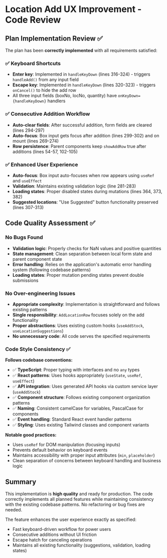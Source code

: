# Location Add UX Improvement - Code Review

## Plan Implementation Review ✅

The plan has been **correctly implemented** with all requirements satisfied:

### ✅ Keyboard Shortcuts
- **Enter key**: Implemented in `handleKeyDown` (lines 316-324) - triggers `handleAdd()` from any input field
- **Escape key**: Implemented in `handleKeyDown` (lines 320-323) - triggers `onCancel()` to hide the add row
- All three input fields (boxNo, locNo, quantity) have `onKeyDown={handleKeyDown}` handlers

### ✅ Consecutive Addition Workflow
- **Auto-clear fields**: After successful addition, form fields are cleared (lines 294-297)
- **Auto-focus**: Box input gets focus after addition (lines 299-302) and on mount (lines 269-274)
- **Row persistence**: Parent components keep `showAddRow` true after additions (lines 54-57, 102-105)

### ✅ Enhanced User Experience
- **Auto-focus**: Box input auto-focuses when row appears using `useRef` and `useEffect`
- **Validation**: Maintains existing validation logic (line 281-283)
- **Loading states**: Proper disabled states during mutations (lines 364, 373, 382)
- **Suggested locations**: "Use Suggested" button functionality preserved (lines 307-313)

## Code Quality Assessment ✅

### No Bugs Found
- **Validation logic**: Properly checks for NaN values and positive quantities
- **State management**: Clean separation between local form state and parent component state
- **Error handling**: Relies on the application's automatic error handling system (following codebase patterns)
- **Loading states**: Proper mutation pending states prevent double submissions

### No Over-engineering Issues
- **Appropriate complexity**: Implementation is straightforward and follows existing patterns
- **Single responsibility**: `AddLocationRow` focuses solely on the add functionality
- **Proper abstractions**: Uses existing custom hooks (`useAddStock`, `useLocationSuggestions`)
- **No unnecessary code**: All code serves the specified requirements

### Code Style Consistency ✅

**Follows codebase conventions:**
- ✅ **TypeScript**: Proper typing with interfaces and no `any` types
- ✅ **React patterns**: Uses hooks appropriately (`useState`, `useRef`, `useEffect`)
- ✅ **API integration**: Uses generated API hooks via custom service layer (`useAddStock`)
- ✅ **Component structure**: Follows existing component organization patterns
- ✅ **Naming**: Consistent camelCase for variables, PascalCase for components
- ✅ **Event handling**: Standard React event handler patterns
- ✅ **Styling**: Uses existing Tailwind classes and component variants

**Notable good practices:**
- Uses `useRef` for DOM manipulation (focusing inputs)
- Prevents default behavior on keyboard events
- Maintains accessibility with proper input attributes (`min`, `placeholder`)
- Clean separation of concerns between keyboard handling and business logic

## Summary

This implementation is **high quality** and ready for production. The code correctly implements all planned features while maintaining consistency with the existing codebase patterns. No refactoring or bug fixes are needed.

The feature enhances the user experience exactly as specified:
- Fast keyboard-driven workflow for power users
- Consecutive additions without UI friction  
- Escape hatch for canceling operations
- Maintains all existing functionality (suggestions, validation, loading states)